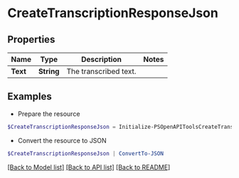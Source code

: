 # CreateTranscriptionResponseJson
## Properties

Name | Type | Description | Notes
------------ | ------------- | ------------- | -------------
**Text** | **String** | The transcribed text. | 

## Examples

- Prepare the resource
```powershell
$CreateTranscriptionResponseJson = Initialize-PSOpenAPIToolsCreateTranscriptionResponseJson  -Text null
```

- Convert the resource to JSON
```powershell
$CreateTranscriptionResponseJson | ConvertTo-JSON
```

[[Back to Model list]](../README.md#documentation-for-models) [[Back to API list]](../README.md#documentation-for-api-endpoints) [[Back to README]](../README.md)

